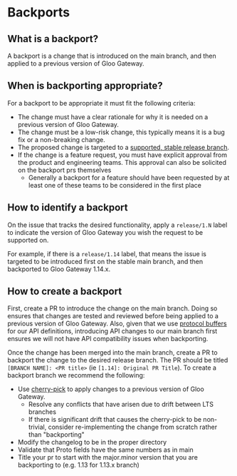 # Backports

## What is a backport?
A backport is a change that is introduced on the main branch, and then applied to a previous version of Gloo Gateway.

## When is backporting appropriate?
For a backport to be appropriate it must fit the following criteria:
- The change must have a clear rationale for why it is needed on a previous version of Gloo Gateway.
- The change must be a low-risk change, this typically means it is a bug fix or a non-breaking change.
- The proposed change is targeted to a [supported, stable release branch](https://docs.solo.io/gloo-edge/latest/reference/support/).
- If the change is a feature request, you must have explicit approval from the product and engineering teams. This approval can also be solicited on the backport prs themselves
  - Generally a backport for a feature should have been requested by at least one of these teams to be considered in the first place

## How to identify a backport
On the issue that tracks the desired functionality, apply a `release/1.N` label to indicate the version of Gloo Gateway you wish the request to be supported on.

For example, if there is a `release/1.14` label, that means the issue is targeted to be introduced first on the stable main branch, and then backported to Gloo Gateway 1.14.x.

## How to create a backport
First, create a PR to introduce the change on the main branch. Doing so ensures that changes are tested and reviewed before being applied to a previous version of Gloo Gateway. Also, given that we use [protocol buffers](https://developers.google.com/protocol-buffers) for our API definitions, introducing API changes to our main branch first ensures we will not have API compatibility issues when backporting.

Once the change has been merged into the main branch, create a PR to backport the change to the desired release branch. The PR should be titled `[BRANCH NAME]: <PR title>` (ie `[1.14]: Original PR Title`). To create a backport branch we recommend the following:
- Use [cherry-pick](https://git-scm.com/docs/git-cherry-pick) to apply changes to a previous version of Gloo Gateway.
  - Resolve any conflicts that have arisen due to drift between LTS branches
  - If there is significant drift that causes the cherry-pick to be non-trivial, consider re-implementing the change from scratch rather than "backporting"
- Modify the changelog to be in the proper directory
- Validate that Proto fields have the same numbers as in main
- Title your pr to start with the major.minor version that you are backporting to (e.g. 1.13 for 1.13.x branch)